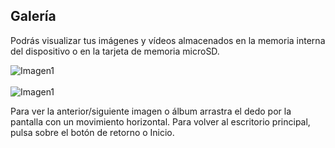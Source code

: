 ## Galería

Podrás visualizar tus imágenes y vídeos almacenados en la memoria interna del dispositivo o en la tarjeta de memoria microSD.

![Imagen1](http://static.energysistem.com/images/manuals/42178/54242e7f9b208.jpg)<br> <br>![Imagen1](http://static.energysistem.com/images/manuals/39530/5370897f72d62.jpg)

Para ver la anterior/siguiente imagen o álbum arrastra el dedo por la pantalla con un movimiento horizontal.
Para volver al escritorio principal, pulsa sobre el botón de retorno o Inicio.

